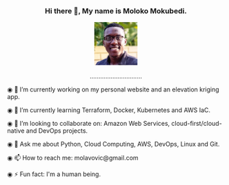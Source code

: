 <div align="center">
<h3> Hi there 👋, My name is Moloko Mokubedi. </h3>
<img src="1607075060476.jpeg" height="100px" width="100px">
  <div>
    <p>..............................</p>
  </div>
  <div align="left">
    <p>◉ 🔭 I’m currently working on my personal website and an elevation kriging app.</p>
    <p>◉ 🌱 I’m currently learning Terraform, Docker, Kubernetes and AWS IaC.</p>
    <p>◉ 👯 I’m looking to collaborate on: Amazon Web Services, cloud-first/cloud-native and DevOps projects.</p>
    <p>◉ 💬 Ask me about Python, Cloud Computing, AWS, DevOps, Linux and Git.</p>
    <p>◉ 📫 How to reach me: molavovic@gmail.com</p>
    <p>◉ ⚡ Fun fact: I'm a human being.</p>
   </div>
</div>
